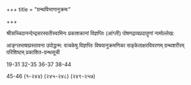 +++
title = "ग्रन्थविभागानुक्रमः"

+++

श्रीसच्चिदानन्देन्द्रसरस्वतीस्वामिनः प्रकाशकानां विज्ञप्तिः (आंग्ली) पोषणद्रव्यप्रदातॄणां नामोल्लेख: 

आङ्ग्लभाषाप्रस्तावना उपोद्धन्म: वाचकेषु विज्ञप्तिः विषयानुक्रमणिका सङ्केताक्षरविवरणम् ग्रन्थशरीरम् परिशिष्टम् प्रकाशित-ग्रन्थसूची 

19-31 32-35 36-37 38-44 

45-46 (१-२४४) (२४५-२४८) (२४९-२५७) 
